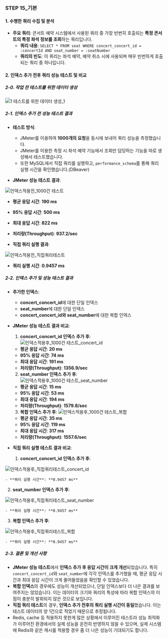 ### **STEP 15_기본**

#### **1. 수행한 쿼리 수집 및 분석**

- **주요 쿼리**: 콘서트 예약 시스템에서 사용된 쿼리 중 가장 빈번히 호출되는 **특정 콘서트의 특정 좌석 정보를 조회**하는 쿼리입니다.
  - **쿼리 내용**: `SELECT * FROM seat WHERE concert_concert_id = :concertId AND seat_number = :seatNumber`
  - **쿼리의 빈도**: 이 쿼리는 좌석 예약, 예약 취소 시에 사용되며 매우 빈번하게 호출되는 쿼리 중 하나입니다.

#### **2. 인덱스 추가 전후 쿼리 성능 테스트 및 비교**
##### **2-0. 작업 전 테스트를 위한 데이터 생성**
![1 테스트를 위한 데이터 생성_1](https://github.com/user-attachments/assets/367ac633-4ed6-4ca8-93fd-cc2a292399ca)

##### **2-1. 인덱스 추가 전 성능 테스트 결과**
- **테스트 방식**:
  - JMeter를 이용하여 **1000개의 요청**을 동시에 보내어 쿼리 성능을 측정했습니다.
  - JMeter를 이용한 측정 시 좌석 예약 기능에서 조회만 담당하는 기능을 따로 생성해서 테스트했습니다.
  - 또한 MySQL에서 직접 쿼리를 실행하고, `performance_schema`를 통해 쿼리 실행 시간을 확인했습니다.(DBeaver)

- **JMeter 성능 테스트 결과**:
  
![인덱스적용전_1000건 테스트](https://github.com/user-attachments/assets/d74bdc60-3021-400e-af32-97fc9cd934b4)

  - **평균 응답 시간**: **190 ms**
  - **95% 응답 시간**: **500 ms**
  - **최대 응답 시간**: **822 ms**
  - **처리량(Throughput)**: **937.2/sec**

- **직접 쿼리 실행 결과**:
  
![인덱스적용전_직접쿼리테스트](https://github.com/user-attachments/assets/9c1598d4-61d9-4d09-a08e-577f582d2735)

  - **쿼리 실행 시간**: **0.9457 ms**

##### **2-2. 인덱스 추가 및 성능 테스트 결과**

- **추가한 인덱스**:
  - **concert_concert_id**에 대한 단일 인덱스
  - **seat_number**에 대한 단일 인덱스
  - **concert_concert_id와 seat_number**에 대한 복합 인덱스

- **JMeter 성능 테스트 결과 비교**:
  1. **concert_concert_id 인덱스 추가 후**:
![인덱스적용후_1000건 테스트_concert_id](https://github.com/user-attachments/assets/0768e415-7adc-451d-813d-26e15ae6e4c5)

    - **평균 응답 시간**: **20 ms**
    - **95% 응답 시간**: **74 ms**
    - **최대 응답 시간**: **191 ms**
    - **처리량(Throughput)**: **1356.9/sec**

  2. **seat_number 인덱스 추가 후**:
![인덱스적용후_1000건 테스트_seat_number](https://github.com/user-attachments/assets/c8da15f5-0013-4ef6-bf98-2d9f402e1dcf)

    - **평균 응답 시간**: **15 ms**
    - **95% 응답 시간**: **53 ms**
    - **최대 응답 시간**: **194 ms**
    - **처리량(Throughput)**: **1579.8/sec**

  3. **복합 인덱스 추가 후**:
![인덱스적용후_1000건 테스트_복합](https://github.com/user-attachments/assets/19ff03a9-4a67-4a9c-8c4d-0578edbb11e9)

    - **평균 응답 시간**: **35 ms**
    - **95% 응답 시간**: **119 ms**
    - **최대 응답 시간**: **317 ms**
    - **처리량(Throughput)**: **1557.6/sec**

- **직접 쿼리 실행 테스트 결과 비교**:
  1. **concert_concert_id 인덱스 추가 후**:
     
![인덱스적용후_직접쿼리테스트_concert_id](https://github.com/user-attachments/assets/324d6807-c848-466e-9bbe-7c39ff1e3530)

    - **쿼리 실행 시간**: **0.9457 ms**
  2. **seat_number 인덱스 추가 후**:
      
![인덱스적용후_직접쿼리테스트_seat_number](https://github.com/user-attachments/assets/06f51603-1cf6-4b3a-a45d-2277caaa926a)

    - **쿼리 실행 시간**: **0.9457 ms**
  3. **복합 인덱스 추가 후**:
      
![인덱스적용후_직접쿼리테스트_복합](https://github.com/user-attachments/assets/17e0baad-d7e3-4051-8f4d-6c9df77c1b3a)

    - **쿼리 실행 시간**: **0.9457 ms**

##### **2-3. 결론 및 개선 사항**
- **JMeter 성능 테스트**에서 **인덱스 추가 후 응답 시간이 크게 개선**되었습니다. 특히 `concert_concert_id`와 `seat_number`에 각각 인덱스를 추가했을 때, 평균 응답 시간과 최대 응답 시간이 크게 줄어들었음을 확인할 수 있었습니다.
- **복합 인덱스**의 경우에도 성능이 개선되었으나, 단일 인덱스보다 더 나은 결과를 보여주지는 않았습니다. 이는 데이터의 크기와 쿼리의 특성에 따라 복합 인덱스의 이점이 충분히 발휘되지 않은 것으로 보입니다.
- **직접 쿼리 테스트**의 경우, **인덱스 추가 전후의 쿼리 실행 시간이 동일**했습니다. 이는 테스트 데이터의 양 1건으로 적었기 때문으로 추정됩니다.
- Redis, cache 등 적용하지 못한게 많은 상황에서 이루어진 테스트라 성능 최적화가 이루어진 환경에서의 실제 성능을 온전히 반영하지 않을 수 있으며, 실제 시스템에 Redis와 같은 캐시를 적용할 경우 좀 더 나은 성능이 기대되기도 합니다.
